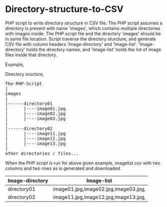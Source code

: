 # Directory-structure-to-CSV
PHP script to write directory structure in CSV file.
The PHP script assumes a directory is present with name 'images', which contains multiple directories with images inside. The PHP script file and the directory 'images' should be in same file location. Script traverse the directory sturcture, and generate CSV file with column headers 'Image-directory' and 'Image-list'. 'Image-directory' holds the directory names, and 'Image-list' holds the list of image files inside that directory.

Example,

Directory sructure,
<pre>
The-PHP-Script
|
images
|
|------directory01
|      |----image01.jpg
|      |----image02.jpg
|      |----image03.jpg
|
|------directory02
|      |----image11.jpg
|      |----image12.jpg
|      |----image13.jpg
|
other directories / files...
</pre> 

When the PHP script is run for above given example, imagelist.csv with two columns and two rows as is generated and downloaded.

Image-directory | Image-list
--------------- | -------------------------------
directory01     | image01.jpg,image02.jpg,image03.jpg,
directory02     | image11.jpg,image12.jpg,image13.jpg,

